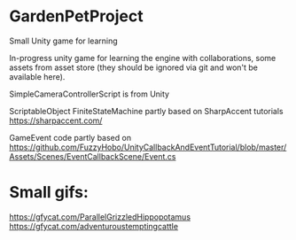 # GardenPetProject
Small Unity game for learning

In-progress unity game for learning the engine with collaborations, some assets from asset store (they should be ignored via git and won't be available here).

SimpleCameraControllerScript is from Unity

ScriptableObject FiniteStateMachine partly based on SharpAccent tutorials https://sharpaccent.com/

GameEvent code partly based on https://github.com/FuzzyHobo/UnityCallbackAndEventTutorial/blob/master/Assets/Scenes/EventCallbackScene/Event.cs


# Small gifs:
https://gfycat.com/ParallelGrizzledHippopotamus
https://gfycat.com/adventuroustemptingcattle
